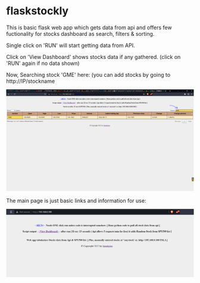 # flaskstockly


This is basic flask web app which gets data from api and offers few fuctionality for stocks dashboard as search, filters & sorting.

Single click on 'RUN' will start getting data from API. 

Click on 'View Dashboard' shows stocks data if any gathered. (click on 'RUN' again if no data shown) 



Now, Searching stock 'GME' here: (you can add stocks by going to http://IP/stockname

![alt text](https://github.com/Imsach/flaskstockly/blob/066e05268c6dd5ffa6416982414f845cde01a96d/screenshots/search.PNG)


The main page is just basic links and information for use:

![alt text](https://github.com/Imsach/flaskstockly/blob/c38c3cc5d599ad02de51aba01c6ea86f1b0130af/screenshots/1indexmain.PNG)
